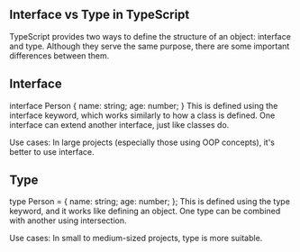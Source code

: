 ## Interface vs Type in TypeScript
TypeScript provides two ways to define the structure of an object: interface and type. Although they serve the same purpose, there are some important differences between them.

## Interface
interface Person {
  name: string;
  age: number;
}
This is defined using the interface keyword, which works similarly to how a class is defined. One interface can extend another interface, just like classes do.

Use cases: In large projects (especially those using OOP concepts), it's better to use interface.

## Type
type Person = {
  name: string;
  age: number;
};
This is defined using the type keyword, and it works like defining an object. One type can be combined with another using intersection.

Use cases: In small to medium-sized projects, type is more suitable.